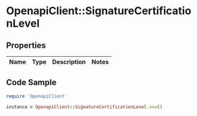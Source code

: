 # OpenapiClient::SignatureCertificationLevel

## Properties

Name | Type | Description | Notes
------------ | ------------- | ------------- | -------------

## Code Sample

```ruby
require 'OpenapiClient'

instance = OpenapiClient::SignatureCertificationLevel.new()
```


